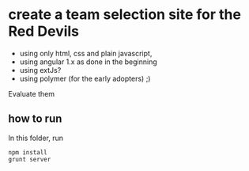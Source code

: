 # create a team selection site for the Red Devils

- using only html, css and plain javascript,
- using angular 1.x as done in the beginning
- using extJs?
- using polymer (for the early adopters) ;)

Evaluate them

## how to run

In this folder, run

	npm install
	grunt server
	